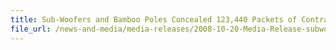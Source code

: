 ```yaml
---
title: Sub-Woofers and Bamboo Poles Concealed 123,440 Packets of Contraband Cigarettes, Two Men Arrested
file_url: /news-and-media/media-releases/2008-10-20-Media-Release-subwooferspoles.pdf
---
```

